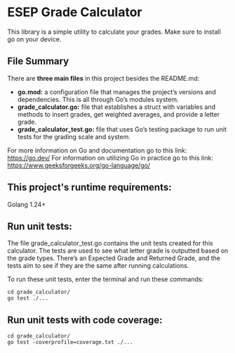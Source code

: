 # ESEP Grade Calculator

This library is a simple utility to calculate your grades. Make sure to install go on your device.

## File Summary
There are **three main files** in this project besides the README.md:
- **go.mod:** a configuration file that manages the project’s versions and dependencies. This is all through Go’s modules system.
- **grade_calculator.go:** file that establishes a struct with variables and methods to insert grades, get weighted averages, and provide a letter grade.
- **grade_calculator_test.go:** file that uses Go’s testing package to run unit tests for the grading scale and system.

For more information on Go and documentation go to this link: https://go.dev/ 
For information on utilizing Go in practice go to this link: https://www.geeksforgeeks.org/go-language/go/ 

## This project's runtime requirements:
Golang 1.24+

## Run unit tests:

The file grade_calculator_test.go contains the unit tests created for this calculator. The tests are used to see what letter grade is outputted based on the grade types. There’s an Expected Grade and Returned Grade, and the tests aim to see if they are the same after running calculations.

To run these unit tests, enter the terminal and run these commands:

```
cd grade_calculator/
go test ./...
```

## Run unit tests with code coverage:
```
cd grade_calculator/
go test -coverprofile=coverage.txt ./...
```